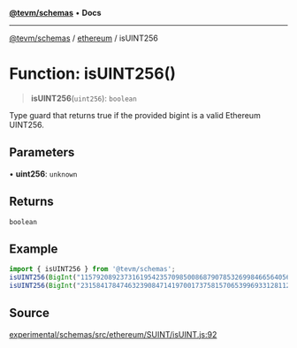 [**@tevm/schemas**](../../README.md) • **Docs**

***

[@tevm/schemas](../../modules.md) / [ethereum](../README.md) / isUINT256

# Function: isUINT256()

> **isUINT256**(`uint256`): `boolean`

Type guard that returns true if the provided bigint is a valid Ethereum UINT256.

## Parameters

• **uint256**: `unknown`

## Returns

`boolean`

## Example

```ts
import { isUINT256 } from '@tevm/schemas';
isUINT256(BigInt("115792089237316195423570985008687907853269984665640564039457584007913129639935"));  // true
isUINT256(BigInt("231584178474632390847141970017375815706539969331281128078915168015826259279872"));  // false
````

## Source

[experimental/schemas/src/ethereum/SUINT/isUINT.js:92](https://github.com/evmts/tevm-monorepo/blob/main/experimental/schemas/src/ethereum/SUINT/isUINT.js#L92)
